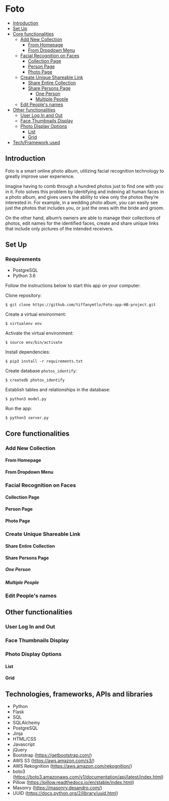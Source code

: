 # Foto

- [Introduction](#introduction)
- [Set Up](#set-up)
- [Core functionalities](#core-functionalities)
    - [Add New Collection](#Add-new-collection)
        - [From Homepage](#from-homepage)
        - [From Dropdown Menu](#from-dropdown-menu)
    - [Facial Recognition on Faces](#facial-recognition-on-faces)
        - [Collection Page](#collection-page)
        - [Person Page](#person-page)
        - [Photo Page](#photo-page)
    - [Create Unique Shareable Link](#create-unique-shareable-link)
        - [Share Entire Collection](#share-entire-collection)
        - [Share Persons Page](#share-persons-page)
            - [One Person](#one-person)
            - [Multiple People](#multiple-people)
    - [Edit People's names](#edit-peoples-names)
- [Other functionalities](#other-functionalities)
    - [User Log In and Out](#user-log-in-and-out)
    - [Face Thumbnails Display](#face-thumbnails-display)
    - [Photo Display Options](#photo-display-options)
        - [List](#list)
        - [Grid](#grid)
- [Tech/Framework used](#technologies-frameworks-apis-and-libraries)


## Introduction

Foto is a smart online photo album, utilizing facial recognition technology to greatly improve user experience.

Imagine having to comb through a hundred photos just to find one with you in it. Foto solves this problem by identifying and indexing all human faces in a photo album, and gives users the ability to view only the photos they’re interested in. For example, in a wedding photo album, you can easily see just the photos that includes you, or just the ones with the bride and groom.

On the other hand, album’s owners are able to manage their collections of photos, edit names for the identified faces, create and share unique links that include only pictures of the intended receivers.

## Set Up

### Requirements

* PostgreSQL
* Python 3.6

Follow the instructions below to start this app on your computer:

Clone repository:
```
$ git clone https://github.com/tiffanymtlo/Foto-app-HB-project.git
```

Create a virtual environment:
```
$ virtualenv env
```

Activate the virtual environment:
```
$ source env/bin/activate
```

Install dependencies:
```
$ pip3 install -r requirements.txt
```

Create database `photos_identify`:
```
$ createdb photos_identify
```

Establish tables and relationships in the database:
```
$ python3 model.py
```

Run the app:
```
$ python3 server.py
```

## Core functionalities

### Add New Collection

#### From Homepage
#### From Dropdown Menu

### Facial Recognition on Faces
#### Collection Page
#### Person Page
#### Photo Page

### Create Unique Shareable Link
#### Share Entire Collection
#### Share Persons Page
##### One Person
##### Multiple People

### Edit People's names



## Other functionalities

### User Log In and Out
### Face Thumbnails Display
### Photo Display Options
#### List
#### Grid



## Technologies, frameworks, APIs and libraries
- Python
- Flask
- SQL
- SQLAlchemy
- PostgreSQL
- Jinja
- HTML/CSS
- Javascript
- jQuery
- Bootstrap (https://getbootstrap.com/)
- AWS S3 (https://aws.amazon.com/s3/)
- AWS Rekognition (https://aws.amazon.com/rekognition/)
- boto3 (https://boto3.amazonaws.com/v1/documentation/api/latest/index.html)
- Pillow (https://pillow.readthedocs.io/en/stable/index.html)
- Masonry (https://masonry.desandro.com/)
- UUID (https://docs.python.org/2/library/uuid.html)

